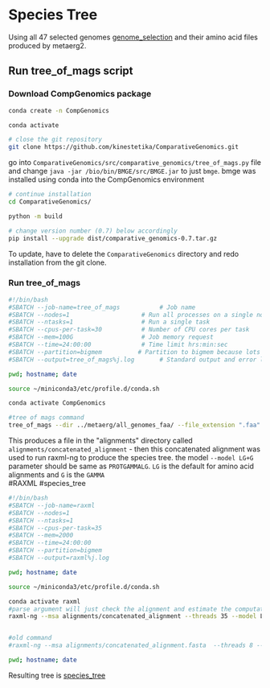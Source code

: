 # Species Tree

Using all 47 selected genomes [genome_selection](./Genome_selection.md) and their amino acid files produced by metaerg2.

## Run tree_of_mags script

### Download CompGenomics package


```bash
conda create -n CompGenomics

conda activate

# close the git repository
git clone https://github.com/kinestetika/ComparativeGenomics.git


```

go into `ComparativeGenomics/src/comparative_genomics/tree_of_mags.py` file and change `java -jar /bio/bin/BMGE/src/BMGE.jar` to just `bmge`. bmge was installed using conda into the CompGenomics environment

```bash
# continue installation
cd ComparativeGenomics/

python -m build

# change version number (0.7) below accordingly
pip install --upgrade dist/comparative_genomics-0.7.tar.gz
```

To update, have to delete the `ComparativeGenomics` directory and redo installation from the git clone.

### Run tree_of_mags

```bash
#!/bin/bash
#SBATCH --job-name=tree_of_mags           # Job name
#SBATCH --nodes=1                    # Run all processes on a single node
#SBATCH --ntasks=1                   # Run a single task
#SBATCH --cpus-per-task=30           # Number of CPU cores per task
#SBATCH --mem=100G                   # Job memory request
#SBATCH --time=24:00:00              # Time limit hrs:min:sec
#SBATCH --partition=bigmem          # Partition to bigmem because lots of memory required
#SBATCH --output=tree_of_mags%j.log       # Standard output and error log

pwd; hostname; date

source ~/miniconda3/etc/profile.d/conda.sh

conda activate CompGenomics

#tree of mags command
tree_of_mags --dir ../metaerg/all_genomes_faa/ --file_extension ".faa" --cpus 30
```
This produces a file in the "alignments" directory called `alignments/concatenated_alignment` - then this concatenated alignment was used to run raxml-ng to produce the species tree. the model `--model LG+G` parameter should be same as `PROTGAMMALG`. `LG` is the default for amino acid alignments and `G` is the `GAMMA`  
#RAXML #species_tree

```bash
#!/bin/bash
#SBATCH --job-name=raxml
#SBATCH --nodes=1
#SBATCH --ntasks=1
#SBATCH --cpus-per-task=35
#SBATCH --mem=2000
#SBATCH --time=24:00:00
#SBATCH --partition=bigmem
#SBATCH --output=raxml%j.log

pwd; hostname; date

source ~/miniconda3/etc/profile.d/conda.sh

conda activate raxml
#parse argument will just check the alignment and estimate the computation time/resources required
raxml-ng --msa alignments/concatenated_alignment --threads 35 --model LG+G


#old command
#raxml-ng --msa alignments/concatenated_alignment.fasta  --threads 8 --model LG+G+F --tree rand{2}

pwd; hostname; date
```

Resulting tree is [species_tree](../Results/tree2_concatenated_alignment.raxml.bestTree)

